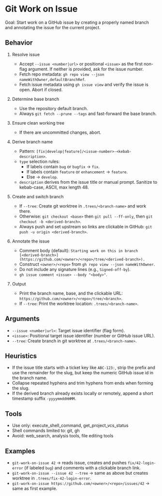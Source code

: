 # Git Work on Issue

Goal: Start work on a GitHub issue by creating a properly named branch and annotating the issue for the current project.

## Behavior
1) Resolve issue
   - Accept `--issue <number|url>` or positional `<issue>` as the first non-flag argument. If neither is provided, ask for the issue number.
   - Fetch repo metadata: `gh repo view --json nameWithOwner,defaultBranchRef`.
   - Fetch issue metadata using `gh issue view` and verify the issue is open. Abort if closed.

2) Determine base branch
   - Use the repository default branch.
   - Always `git fetch --prune --tags` and fast-forward the base branch.

3) Ensure clean working tree
   - If there are uncommitted changes, abort.

4) Derive branch name
   - Pattern: `[fix|develop|feature]/<issue-number>-<kebab-description>`.
   - `type` selection rules:
     - If labels contain `bug` or `bugfix` → `fix`.
     - If labels contain `feature` or `enhancement` → `feature`.
     - Else → `develop`.
   - `description` derives from the issue title or manual prompt. Sanitize to kebab-case, ASCII, max length 48.

5) Create and switch branch
   - If `--tree`: Create git worktree in `.trees/<branch-name>` and work there.
   - Otherwise: `git checkout <base>` then `git pull --ff-only`, then `git checkout -b <derived-branch>`.
   - Always push and set upstream so links are clickable in GitHub: `git push -u origin <derived-branch>`.

6) Annotate the issue
   - Comment body (default): `Starting work on this in branch [<derived-branch>](https://github.com/<owner>/<repo>/tree/<derived-branch>).`
   - Construct `<owner>/<repo>` from `gh repo view --json nameWithOwner`.
   - Do not include any signature lines (e.g., `Signed-off-by`).
   - `gh issue comment <issue> --body "<body>"`.

7) Output
   - Print the branch name, base, and the clickable URL: `https://github.com/<owner>/<repo>/tree/<branch>`.
   - If `--tree`: Print the worktree location: `.trees/<branch-name>`.

## Arguments
- `--issue <number|url>`: Target issue identifier (flag form).
- `<issue>`: Positional target issue identifier (number or GitHub issue URL).
- `--tree`: Create branch in git worktree at `.trees/<branch-name>`.

## Heuristics
- If the issue title starts with a ticket key like `ABC-123:`, strip the prefix and use the remainder for the slug, but keep the numeric GitHub issue id in the branch name.
- Collapse repeated hyphens and trim hyphens from ends when forming the slug.
- If the derived branch already exists locally or remotely, append a short timestamp suffix `-yyyymmddHHMM`.

## Tools
- Use only: execute_shell_command, get_project_vcs_status
- Shell commands limited to: git, gh
- Avoid: web_search, analysis tools, file editing tools

## Examples
- `git-work-on-issue 42` → reads issue, creates and pushes `fix/42-login-error` (if labeled `bug`) and comments with a clickable branch link.
- `git-work-on-issue --issue 42 --tree` → same as above but creates worktree in `.trees/fix-42-login-error`.
- `git-work-on-issue https://github.com/<owner>/<repo>/issues/42` → same as first example.
